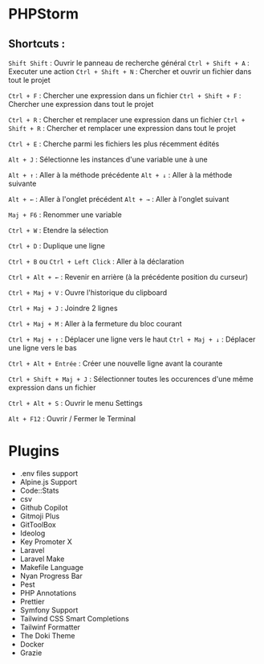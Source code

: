 # PHPStorm
## Shortcuts  :
`Shift Shift` : Ouvrir le panneau de recherche général
`Ctrl + Shift + A` : Executer une action
`Ctrl + Shift + N` : Chercher et ouvrir un fichier dans tout le projet

`Ctrl + F` : Chercher une expression dans un fichier
`Ctrl + Shift + F` : Chercher une expression dans tout le projet

`Ctrl + R` : Chercher et remplacer une expression dans un fichier
`Ctrl + Shift + R` : Chercher et remplacer une expression dans tout le projet

`Ctrl + E` : Cherche parmi les fichiers les plus récemment édités

`Alt + J` : Sélectionne les instances d'une variable une à une

`Alt + ↑` : Aller à la méthode précédente
`Alt + ↓` : Aller à la méthode suivante

`Alt + ←` : Aller à l'onglet précédent
`Alt + →` : Aller à l'onglet suivant

`Maj + F6` : Renommer une variable

`Ctrl + W`  : Etendre la sélection

`Ctrl + D`  : Duplique une ligne

`Ctrl + B` ou `Ctrl + Left Click` : Aller à la déclaration

`Ctrl + Alt + ←` : Revenir en arrière (à la précédente position du curseur)

`Ctrl + Maj + V` : Ouvre l'historique du clipboard

`Ctrl + Maj + J` : Joindre 2 lignes

`Ctrl + Maj + M` : Aller à la fermeture du bloc courant

`Ctrl + Maj + ↑` : Déplacer une ligne vers le haut
`Ctrl + Maj + ↓` : Déplacer une ligne vers le bas

`Ctrl + Alt + Entrée` : Créer une nouvelle ligne avant la courante

`Ctrl + Shift + Maj + J` : Sélectionner toutes les occurences d'une même expression dans un fichier

`Ctrl + Alt + S` : Ouvrir le menu Settings

`Alt + F12` : Ouvrir / Fermer le Terminal

# Plugins
- .env files support
- Alpine.js Support
- Code::Stats
- csv
- Github Copilot
- Gitmoji Plus
- GitToolBox
- Ideolog
- Key Promoter X
- Laravel
- Laravel Make
- Makefile Language
- Nyan Progress Bar
- Pest
- PHP Annotations
- Prettier
- Symfony Support
- Tailwind CSS Smart Completions
- Tailwinf Formatter
- The Doki Theme
- Docker
- Grazie